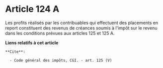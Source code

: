 # Article 124 A

Les profits réalisés par les contribuables qui effectuent des placements en report constituent des revenus de créances soumis
à l'impôt sur le revenu dans les conditions prévues aux articles 125 et 125 A.

**Liens relatifs à cet article**

	**Cite**:

	  - Code général des impôts, CGI. - art. 125 (V)
